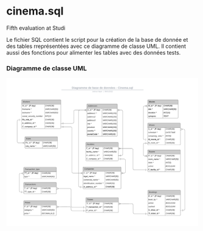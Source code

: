 # cinema.sql
Fifth evaluation at Studi

Le fichier SQL contient le script pour la création de la base de donnée et des tables rreprésentées avec ce diagramme de classe UML. Il contient aussi des fonctions pour alimenter les tables avec des données tests.

### Diagramme de classe UML
![diagramme de classe](https://github.com/joshuaVayer/cinema.sql/blob/main/resources/diagramme_de_classes.png)

